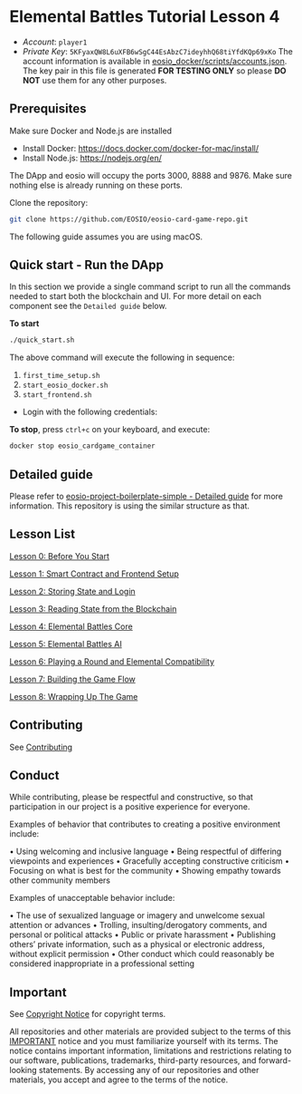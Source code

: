 # Elemental Battles Tutorial Lesson 4

- *Account*: `player1`
- *Private Key*: `5KFyaxQW8L6uXFB6wSgC44EsAbzC7ideyhhQ68tiYfdKQp69xKo`
The account information is available in [eosio_docker/scripts/accounts.json](eosio_docker/scripts/accounts.json). The key pair in this file is generated **FOR TESTING ONLY** so please **DO NOT** use them for any other purposes.

## Prerequisites

Make sure Docker and Node.js are installed

* Install Docker: https://docs.docker.com/docker-for-mac/install/
* Install Node.js: https://nodejs.org/en/

The DApp and eosio will occupy the ports 3000, 8888 and 9876. Make sure nothing else is already running on these ports.

Clone the repository:
```sh
git clone https://github.com/EOSIO/eosio-card-game-repo.git
```

The following guide assumes you are using macOS.

## Quick start - Run the DApp

In this section we provide a single command script to run all the commands needed to start both the blockchain and UI. For more detail on each component see the `Detailed guide` below.

**To start**
```sh
./quick_start.sh
```

The above command will execute the following in sequence:

1. `first_time_setup.sh`
2. `start_eosio_docker.sh`
3. `start_frontend.sh`

- Login with the following credentials:

**To stop**, press `ctrl+c` on your keyboard, and execute:
```sh
docker stop eosio_cardgame_container
```

## Detailed guide

Please refer to [eosio-project-boilerplate-simple - Detailed guide](https://github.com/EOSIO/eosio-project-boilerplate-simple/blob/master/README.md#detailed-guide) for more information. This repository is using the similar structure as that.

## Lesson List

  [Lesson 0: Before You Start](https://github.com/EOSIO/eosio-card-game-repo/tree/lesson-0)

  [Lesson 1: Smart Contract and Frontend Setup](https://github.com/EOSIO/eosio-card-game-repo/tree/lesson-1)

  [Lesson 2: Storing State and Login](https://github.com/EOSIO/eosio-card-game-repo/tree/lesson-2)

  [Lesson 3: Reading State from the Blockchain](https://github.com/EOSIO/eosio-card-game-repo/tree/lesson-3)

  [Lesson 4: Elemental Battles Core](https://github.com/EOSIO/eosio-card-game-repo/tree/lesson-4)

  [Lesson 5: Elemental Battles AI](https://github.com/EOSIO/eosio-card-game-repo/tree/lesson-5)

  [Lesson 6: Playing a Round and Elemental Compatibility](https://github.com/EOSIO/eosio-card-game-repo/tree/lesson-6)

  [Lesson 7: Building the Game Flow](https://github.com/EOSIO/eosio-card-game-repo/tree/lesson-7)

  [Lesson 8: Wrapping Up The Game](https://github.com/EOSIO/eosio-card-game-repo/tree/lesson-8)

## Contributing

See [Contributing](./Contributing.md)

## Conduct

While contributing, please be respectful and constructive, so that participation in our project is a positive experience for everyone.

Examples of behavior that contributes to creating a positive environment include:

•	Using welcoming and inclusive language
•	Being respectful of differing viewpoints and experiences
•	Gracefully accepting constructive criticism
•	Focusing on what is best for the community
•	Showing empathy towards other community members

Examples of unacceptable behavior include:

•	The use of sexualized language or imagery and unwelcome sexual attention or advances
•	Trolling, insulting/derogatory comments, and personal or political attacks
•	Public or private harassment
•	Publishing others’ private information, such as a physical or electronic address, without explicit permission
•	Other conduct which could reasonably be considered inappropriate in a professional setting

## Important

See [Copyright Notice](./CopyrightNotice.md) for copyright terms.

All repositories and other materials are provided subject to the terms of this [IMPORTANT](./ImportantNotice.md) notice and you must familiarize yourself with its terms. The notice contains important information, limitations and restrictions relating to our software, publications, trademarks, third-party resources, and forward-looking statements. By accessing any of our repositories and other materials, you accept and agree to the terms of the notice.
